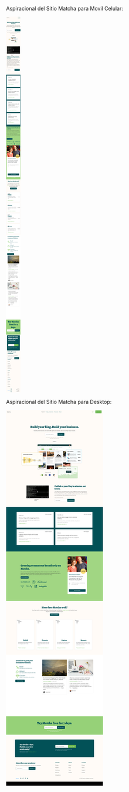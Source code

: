 Aspiracional del Sitio Matcha para Movil Celular:

![](images/MatchaSiteMovil.png)

Aspiracional del Sitio Matcha para Desktop:

![](images/MatchaSiteDesktop.png)
